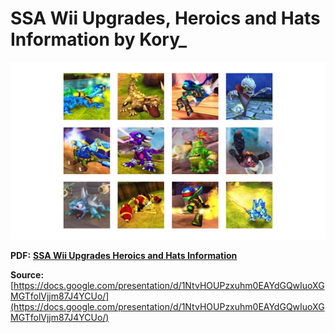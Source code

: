 # SSA Wii Upgrades, Heroics and Hats Information by Kory_

[![Preview](https://raw.githubusercontent.com/skylandersNFC/Docs/main/SSA_Wii_Upgrades_Heroics_and_Hats_Information/images/Preview.jpg)](https://skylandersnfc.github.io/Docs/SSA_Wii_Upgrades_Heroics_and_Hats_Information/SSA_Wii_Upgrades_Heroics_and_Hats_Information.pdf)

**PDF:** **[SSA Wii Upgrades Heroics and Hats Information](https://skylandersnfc.github.io/Docs/SSA_Wii_Upgrades_Heroics_and_Hats_Information/SSA_Wii_Upgrades_Heroics_and_Hats_Information.pdf)**

**Source:** [https://docs.google.com/presentation/d/1NtvHOUPzxuhm0EAYdGQwIuoXGMGTfolVjjm87J4YCUo/](https://docs.google.com/presentation/d/1NtvHOUPzxuhm0EAYdGQwIuoXGMGTfolVjjm87J4YCUo/)
